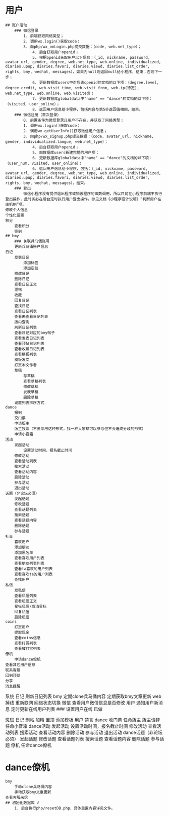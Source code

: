 # 用户
    ## 账户活动
		### 微信登录
			1. 前端获取网络类型；
			2. 调用wx.login()获取code；
			3. 向php/wx_onLogin.php提交数据：（code, web.net_type）；
				4. 后台获取用户openid；
				5. 根据openid获取用户以下信息：（_id, nickname, password, avatar_url, gender, degree, web.net_type, web.online, individualized, diaries.upup, diaries.favori, diaries.viewd, diaries.list_order, rights, bmy, wechat, messages），如果为null则返回null给小程序，结束；否则下一步；
				6. 更新数据库users中对应该openid的文档的以下项：（degree.level, degree.credit, web.visit_time, web.visit_from, web.ip(待定), web.net_type, web.online, web.visited）；
				7. 更新数据库globaldata中"name" == "dance"的文档的以下项：（visited, user_online）；
				8. 返回用户信息给小程序，包括内容与第5步返回值相同，结束。
		### 微信注册（首次登录）
			0. 前置条件为微信登录且用户不存在，并获取了网络类型；
			1. 调用wx.login()获取code；
			2. 调用wx.getUserInfo()获取微信用户信息；
			3. 向php/wx_signup.php提交数据：（code, avatar_url, nickname, gender, individualized.langue, web.net_type）；
				4. 后台获取用户openid；
				5. 向数据库users新建完整的用户项；
				6. 更新数据库globaldata中"name" == "dance"的文档的以下项：（user_num, visited, user_online）；
				6. 返回用户信息给小程序，包括：（_id, nickname, password, avatar_url, gender, degree, web.net_type, web.online, individualized, diaries.upup, diaries.favori, diaries.viewd, diaries.list_order, rights, bmy, wechat, messages），结束。
		### 登出
			微信小程序没有提供退出程序或销毁程序的函数调用，所以目前在小程序前端不执行登出操作，此时务必在后台定时执行用户登出操作。参见文档《小程序设计说明》“判断用户在线机制”项。
	修改个人信息
	个性化设置
	积分
		查看积分
		签到
	## bmy
		### 关联兵马俑账号
		更新兵马俑账户信息
	日记
		发表日记
			添加标签
			添加定位
		修改日记
		删除日记
		查看日记正文
		顶帖
		收藏
		回复日记
		查找日记
		查看日记列表
		查看未查看日记列表
		版内查询
		刷新日记列表
		查看日记对应的bmy帖子
		查看发表日记列表
		查看顶帖日记列表
		查看收藏日记列表
		查看模板列表
		模板发文
		打赏本文作者
		草稿
			存草稿
			查看草稿列表
			修改草稿
			发表草稿
			删除草稿
		设置列表排序方式
	dance
		报到
		交门票
		申请版主
		版主投票（不要采用这种形式，找一种大家都可以参与但不会造成分歧的形式）
		申请小音箱
	活动
		发起活动
			设置活动时间，报名截止时间
		修改活动
		查看活动列表
		搜索活动
		查看活动内容
		删除活动
		参与活动
		退出活动
	话题（非论坛必须）
		发起话题
		修改话题
		查看话题列表
		搜索话题
		查看话题内容
		删除话题
		参与话题
	社交
		喜欢用户
		添加朋友
		添加黑名单
		查看喜欢用户列表
		查看朋友列表列表
		查看ta喜欢的用户列表
		查看喜欢ta的用户列表
		查找用户
	私信
		发私信
		查看私信列表
		查看私信正文
		星标私信/取消星标
		回复私信
		删除私信
	coins
		打赏用户
		提取现金
		查看coins信息
		查看打赏列表
		查看被打赏列表
	僚机
		申请dance僚机
	查看其它用户信息
	联系客服
	回到顶部
	分享
	消息提醒
		
系统
	日记
		刷新日记列表
	bmy
		定期clone兵马俑内容
		定期获取bmy文章更新
	web
		掉线
		重新联网
		网络状态切换
	微信
		查看用户微信信息是否修改
	用户
		通知用户新消息
		定时更新在线用户列表
		### 设置用户在线
			已做
	
斑斑
	日记
		删帖
		加精
		置顶
		添加模板
	用户
		禁言
	dance
		收门票
		任命版主
		版主请辞
		任命小音箱
	dance活动
		发起活动
			设置活动时间，报名截止时间
		修改活动
		查看活动列表
		搜索活动
		查看活动内容
		删除活动
		参与活动
		退出活动
	dance话题（非论坛必须）
		发起话题
		修改话题
		查看话题列表
		搜索话题
		查看话题内容
		删除话题
		参与话题
	僚机
		任命dance僚机
		
# dance僚机
	bmy
		手动clone兵马俑内容
		手动获取bmy文章更新
	查看客服来信
	## 初始化数据库 √
		1. 后台执行php/resetDB.php，具体重置内容详见文件。